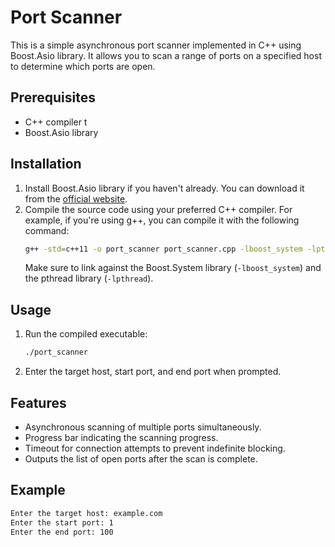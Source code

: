 #  Port Scanner 

This is a simple asynchronous port scanner implemented in C++ using Boost.Asio library. It allows you to scan a range of ports on a specified host to determine which ports are open.

## Prerequisites

- C++ compiler t
- Boost.Asio library

## Installation

1. Install Boost.Asio library if you haven't already. You can download it from the [official website](https://www.boost.org/users/download/).
2. Compile the source code using your preferred C++ compiler. For example, if you're using g++, you can compile it with the following command:
    ```bash
    g++ -std=c++11 -o port_scanner port_scanner.cpp -lboost_system -lpthread
    ```
    Make sure to link against the Boost.System library (`-lboost_system`) and the pthread library (`-lpthread`).

## Usage

1. Run the compiled executable:
    ```bash
    ./port_scanner
    ```
2. Enter the target host, start port, and end port when prompted.

## Features

- Asynchronous scanning of multiple ports simultaneously.
- Progress bar indicating the scanning progress.
- Timeout for connection attempts to prevent indefinite blocking.
- Outputs the list of open ports after the scan is complete.

## Example

```bash
Enter the target host: example.com
Enter the start port: 1
Enter the end port: 100

